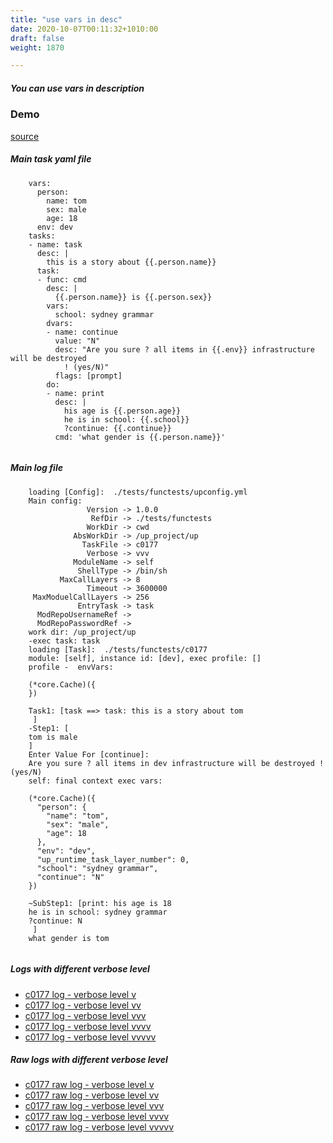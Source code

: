 ```yaml
---
title: "use vars in desc"
date: 2020-10-07T00:11:32+1010:00
draft: false
weight: 1870

---
```


##### You can use vars in description


### Demo








[source](https://github.com/upcmd/up/blob/master/tests/functests/c0177.yml)

##### Main task yaml file
```
    vars:
      person:
        name: tom
        sex: male
        age: 18
      env: dev
    tasks:
    - name: task
      desc: |
        this is a story about {{.person.name}}
      task:
      - func: cmd
        desc: |
          {{.person.name}} is {{.person.sex}}
        vars:
          school: sydney grammar
        dvars:
        - name: continue
          value: "N"
          desc: "Are you sure ? all items in {{.env}} infrastructure will be destroyed
            ! (yes/N)"
          flags: [prompt]
        do:
        - name: print
          desc: |
            his age is {{.person.age}}
            he is in school: {{.school}}
            ?continue: {{.continue}}
          cmd: 'what gender is {{.person.name}}'
    
```
##### Main log file
```
    loading [Config]:  ./tests/functests/upconfig.yml
    Main config:
                 Version -> 1.0.0
                  RefDir -> ./tests/functests
                 WorkDir -> cwd
              AbsWorkDir -> /up_project/up
                TaskFile -> c0177
                 Verbose -> vvv
              ModuleName -> self
               ShellType -> /bin/sh
           MaxCallLayers -> 8
                 Timeout -> 3600000
     MaxModuelCallLayers -> 256
               EntryTask -> task
      ModRepoUsernameRef -> 
      ModRepoPasswordRef -> 
    work dir: /up_project/up
    -exec task: task
    loading [Task]:  ./tests/functests/c0177
    module: [self], instance id: [dev], exec profile: []
    profile -  envVars:
    
    (*core.Cache)({
    })
    
    Task1: [task ==> task: this is a story about tom
     ]
    -Step1: [
    tom is male
    ]
    Enter Value For [continue]: 
    Are you sure ? all items in dev infrastructure will be destroyed ! (yes/N)
    self: final context exec vars:
    
    (*core.Cache)({
      "person": {
        "name": "tom",
        "sex": "male",
        "age": 18
      },
      "env": "dev",
      "up_runtime_task_layer_number": 0,
      "school": "sydney grammar",
      "continue": "N"
    })
    
    ~SubStep1: [print: his age is 18
    he is in school: sydney grammar
    ?continue: N
     ]
    what gender is tom
    
```


##### Logs with different verbose level
* [c0177 log - verbose level v](../../logs/c0177_v)
* [c0177 log - verbose level vv](../../logs/c0177_vv)
* [c0177 log - verbose level vvv](../../logs/c0177_vvvv)
* [c0177 log - verbose level vvvv](../../logs/c0177_vvvv)
* [c0177 log - verbose level vvvvv](../../logs/c0177_vvvvv)

##### Raw logs with different verbose level
* [c0177 raw log - verbose level v](../../reflogs/c0177_v.log)
* [c0177 raw log - verbose level vv](../../reflogs/c0177_vv.log)
* [c0177 raw log - verbose level vvv](../../reflogs/c0177_vvv.log)
* [c0177 raw log - verbose level vvvv](../../reflogs/c0177_vvvv.log)
* [c0177 raw log - verbose level vvvvv](../../reflogs/c0177_vvvvv.log)







